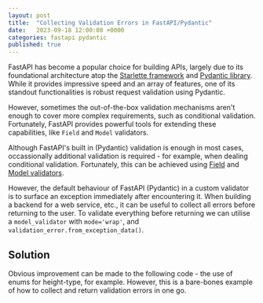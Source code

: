 ```yaml
---
layout: post
title:  "Collecting Validation Errors in FastAPI/Pydantic"
date:   2023-09-18 12:00:00 +0000
categories: fastapi pydantic
published: true
---
```

FastAPI has become a popular choice for building APIs, largely due to its foundational architecture atop the [Starlette framework](https://www.starlette.io/) and [Pydantic library](https://github.com/pydantic/pydantic). While it provides impressive speed and an array of features, one of its standout functionalities is robust request validation using Pydantic.

However, sometimes the out-of-the-box validation mechanisms aren't enough to cover more complex requirements, such as conditional validation. Fortunately, FastAPI provides powerful tools for extending these capabilities, like `Field` and `Model` validators.

Although FastAPI's built in (Pydantic) validation is enough in most cases, occassionally additional validation is required - for example, when dealing conditional validation. Fortunately, this can be achieved using [Field](https://docs.pydantic.dev/latest/usage/validators/#field-validators) and [Model validators](https://docs.pydantic.dev/latest/usage/validators/#model-validators).

However, the default behaviour of FastAPI (Pydantic) in a custom validator is to surface an exception immediately after encountering it. When building a backend for a web service, etc., it can be useful to collect all errors before returning to the user. To validate everything before returning we can utilise a `model_validator` with `mode='wrap'`, and `validation_error.from_exception_data()`.

## Solution
Obvious improvement can be made to the following code - the use of enums for height-type, for example. However, this is a bare-bones example of how to collect and return validation errors in one go.

<script src="https://gist.github.com/JKFSOM/f694e5dcd1081eada511d456c75f312f.js"></script>

